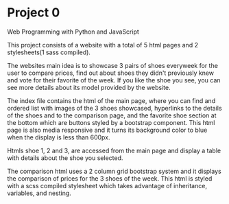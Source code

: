 # Project 0

Web Programming with Python and JavaScript

This project consists of a website with a total of 5 html pages and 2 stylesheets(1 sass compiled). 

The websites main idea is to showcase 3 pairs of shoes everyweek for the user to compare prices, find out about shoes they didn't previously knew
and vote for their favorite of the week. If you like the shoe you see, you can see more details about its model provided by the website.

The index file contains the html of the main page, where you can find and ordered list with images of the 3 shoes showcased, hyperlinks to the details of the shoes and to the comparison page, and the favorite shoe section at the bottom which are buttons styled by a bootstrap component. This html page is also media responsive and it turns its background color to blue when the display is less than 600px. 

Htmls shoe 1, 2 and 3, are accessed from the main page and display a table with details about the shoe you selected.

The comparison html uses a 2 column grid bootstrap system and it displays the comparison of prices for the 3 shoes of the week.  This html is styled with a scss compiled stylesheet which takes advantage of inheritance, variables, and nesting.


